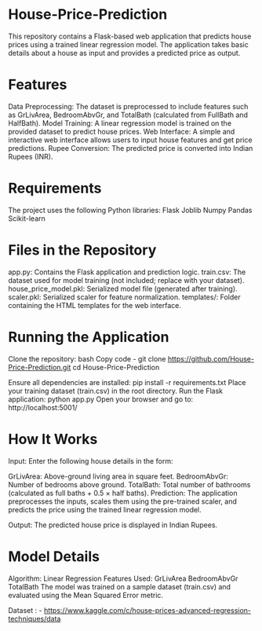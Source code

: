 # House-Price-Prediction

This repository contains a Flask-based web application that predicts house prices using a trained linear regression model. The application takes basic details about a house as input and provides a predicted price as output.

# Features
Data Preprocessing: The dataset is preprocessed to include features such as GrLivArea, BedroomAbvGr, and TotalBath (calculated from FullBath and HalfBath).
Model Training: A linear regression model is trained on the provided dataset to predict house prices.
Web Interface: A simple and interactive web interface allows users to input house features and get price predictions.
Rupee Conversion: The predicted price is converted into Indian Rupees (INR).

# Requirements
The project uses the following Python libraries:
Flask
Joblib
Numpy
Pandas
Scikit-learn

# Files in the Repository
app.py: Contains the Flask application and prediction logic.
train.csv: The dataset used for model training (not included; replace with your dataset).
house_price_model.pkl: Serialized model file (generated after training).
scaler.pkl: Serialized scaler for feature normalization.
templates/: Folder containing the HTML templates for the web interface.

# Running the Application
Clone the repository: bash Copy code - 
git clone https://github.com/House-Price-Prediction.git
cd House-Price-Prediction

Ensure all dependencies are installed: pip install -r requirements.txt
Place your training dataset (train.csv) in the root directory.
Run the Flask application: python app.py
Open your browser and go to: http://localhost:5001/


# How It Works
Input: Enter the following house details in the form:

GrLivArea: Above-ground living area in square feet.
BedroomAbvGr: Number of bedrooms above ground.
TotalBath: Total number of bathrooms (calculated as full baths + 0.5 × half baths).
Prediction: The application preprocesses the inputs, scales them using the pre-trained scaler, and predicts the price using the trained linear regression model.

Output: The predicted house price is displayed in Indian Rupees.

# Model Details
Algorithm: Linear Regression
Features Used:
GrLivArea
BedroomAbvGr
TotalBath
The model was trained on a sample dataset (train.csv) and evaluated using the Mean Squared Error metric.


Dataset : - https://www.kaggle.com/c/house-prices-advanced-regression-techniques/data 
